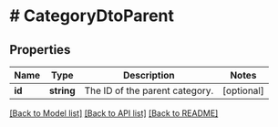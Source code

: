 # # CategoryDtoParent

## Properties

Name | Type | Description | Notes
------------ | ------------- | ------------- | -------------
**id** | **string** | The ID of the parent category. | [optional]

[[Back to Model list]](../../README.md#models) [[Back to API list]](../../README.md#endpoints) [[Back to README]](../../README.md)
